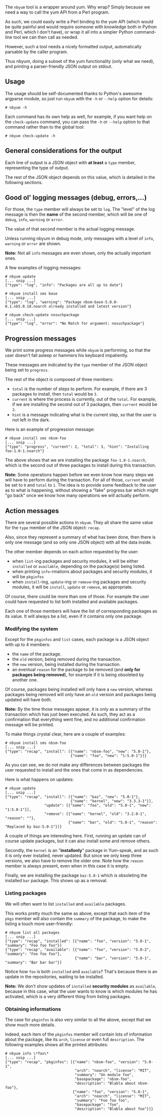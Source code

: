 The `nbyum` tool is a wrapper around yum. Why wrap? Simply because we need a
way to call the yum API from a Perl program.

As such, we could easily write a Perl binding to the yum API (which would be
quite painful and would require someone with knowledge both in Python and
Perl, which I don't have), or wrap it all into a simpler Python command-line
tool we can then call as needed.

However, such a tool needs a nicely formatted output, automatically parsable by
the caller program.

Thus nbyum, doing a subset of the yum functionality (only what we need), and
printing a parser-friendly JSON output on stdout.

## Usage

The usage should be self-documented thanks to Python's awesome argparse module,
so just run `nbyum` with the `-h` or `--help` option for details:

```
# nbyum -h
```

Each command has its own help as well, for example, if you want help on the
`check-update` command, you can pass the `-h` or `--help` option to that
command rather than to the global tool:

```
# nbyum check-update -h
```

## General considerations for the output

Each line of output is a JSON object with **at least** a `type` member,
representing the type of output.

The rest of the JSON object depends on this value, which is detailed in the
following sections.

## Good ol' logging messages (debug, errors,...)

For those, the `type` member will always be set to `log`. The "level" of
the log message is then the **name** of the second member, which will be one of
`debug`, `info`, `warning` or `error`.

The value of that second member is the actual logging message.

Unless running nbyum in debug mode, only messages with a level of `info`,
`warning` or `error` are shown.

**Note:** Not all `info` messages are even shown, only the actually important
ones.

A few examples of logging messages:

```
# nbyum update
[... snip ...]
{"type": "log", "info": "Packages are all up to date"}
```

```
# nbyum install sms base
[... snip ...]
{"type": "log", "warning": "Package nbsm-base-5.0.0-0.1.nb5.0.18.noarch already installed and latest version"}
```

```
# nbyum check-update nosuchpackage
[... snip ...]
{"type": "log", "error": "No Match for argument: nosuchpackage"}
```

## Progression messages

We print some progress messages while `nbyum` is performing, so that the user
doesn't fall asleep or hammers his keyboard impatiently.

These messages are indicated by the `type` member of the JSON object being set
to `progress`.

The rest of the object is composed of three members:

* `total` is the number of steps to perform. For example, if there are 3
  packages to install, then `total` would be `3`.
* `current` is where the process is currently, out of the `total`. For
  example, if we are installing the second out of 3 packages, then `current`
  would be `2`.
* `hint` is a message indicating what is the current step, so that the user
  is not left in the dark.

Here is an example of progression message:

```
# nbyum install sms nbsm-foo
[... snip ...]
{"type": "progress", "current": 2, "total": 3, "hint": "Installing foo-1.0-1.noarch"}
```

The above shows that we are installing the package `foo-1.0-1.noarch`, which
is the second out of three packages to install during this transaction.

**Note:** Some operations happen before we even know how many steps we will
have to perform during the transaction. For all of those, `current` would be
set to `0` and `total` to `1`. The idea is to provide some feedback to the
user as to what is happening, without showing a "fake" progress bar which
might "go back" once we know how many operations we will actually perform.

## Action messages

There are several possible actions in `nbyum`. They all share the same value
for the `type` member of the JSON object: `recap`.

Also, since they represent a summary of what has been done, then there is only
one message (and so only one JSON object) with all the data inside.

The other member depends on each action requested by the user:

* when `list`-ing packages and security modules, it will be either `installed`
  or `available`, depending on the package(s) being listed.
* when printing `info`-rmations about packages and security modules, it will
  be `pkginfos`
* when `install`-ing, `update`-ing or `remove`-ing packages and security
  modules, it will be `install`, `update` or `remove`, as appropriate.

Of course, there could be more than one of those. For example the user could
have requested to list both installed and available packages.

Each one of those members will have the list of corresponding packages as its
value. It will always be a list, even if it contains only one package.

### Modifying the system

Except for the `pkginfos` and `list` cases, each package is a JSON object with
up to 4 members:

* the `name` of the package.
* the `old` version, being removed during the transaction.
* the `new` version, being installed during the transaction.
* an eventual `reason` for the package to be removed (and **only for packages
  being removed**), for example if it is being obsoleted by another one.

Of course, packages being installed will only have a `new` version, whereas
packages being removed will only have an `old` version and packages being
updated will have both.

**Note:** By the time those messages appear, it is only as a summary of the
transaction which has just been executed. As such, they act as a confirmation
that everything went fine, and no additional confirmation message will be
printed.

To make things crystal clear, here are a couple of examples:

```
# nbyum install sms nbsm-foo
[... snip ...]
{"type": "recap", "install": [{"name": "nbsm-foo", "new": "5.0-1"},
                              {"name": "foo", "new": "1:5.0-1"}]}
```

As you can see, we do not make any differences between packages the user
requested to install and the ones that come in as dependencies.

Here is what happens on updates:

```
# nbyum update
[... snip ...]
{"type": "recap", "install": [{"name": "baz", "new": "5.0-1"},
                              {"name": "kernel", "new": "3.3.3-1"}],
                  "update": [{"name": "foo", "old": "5.0-1", "new": "1:5.0-1"}],
                  "remove": [{"name": "kernel", "old": "3.2.0-1", "reason": ""},
                             {"name": "bar", "old": "5.0-1", "reason": "Replaced by baz-5.0-1"}]}
```

A couple of things are interesting here. First, running an update can of course
update packages, but it can also install some and remove others.

Secondly, the `kernel` is an "**installonly**" package in Yum-speak, and as
such it is only ever installed, never updated. But since we only keep three
versions, we also have to remove the older one. Note how the `reason` member
is always present, even when in this case it is empty.

Finally, we are installing the package `baz-5.0-1` which is obsoleting the
installed `bar` package. This shows up as a removal.

### Listing packages

We will often want to list `installed` and `available` packages.

This works pretty much the same as above, except that each item of the `pkgs`
member will also contain the `summary` of the package, to make the listing a
touch more user-friendly:

```
# nbyum list all packages
[... snip ...]
{"type": "recap", "installed": [{"name": "foo", "version": "5.0-1", "summary": "Foo foo foo"}]
{"type": "recap", "available": [{"name": "foo", "version": "5.0-2", "summary": "Foo foo foo"},
                                {"name": "bar", "version": "5.0-1", "summary": "Bar bar bar"}]
```

Notice how `foo` is both `installed` and `available`? That's because there is
an update in the repositories, waiting to be installed.

**Note:** We don't show updates of `installed` **security modules** as
`available`, because in this case, what the user wants to know is which
modules he has activated, which is a very different thing from listing
packages.

### Obtaining informations

The case for `pkginfos` is also very similar to all the above, except that we
show much more details.

Indeed, each item of the `pkginfos` member will contain lots of information
about the package, like its `arch`, `license` or even full `description`.
The following examples shows all the printed attributes:

```
# nbyum info \*foo\*
[... snip ...]
{"type": "recap", "pkginfos": [{"name": "nbsm-foo", "version": "5.0-1",
                                "arch": "noarch", "license": "MIT",
                                "summary": "Un module foo",
                                "basepackage": "nbsm-foo",
                                "description": "Blabla about nbsm-foo"},
                               {"name": "foo", "version": "5.0-1",
                                "arch": "noarch", "license": "MIT",
                                "summary": "Foo foo foo",
                                "basepackage": "foo",
                                "description": "Blabla about foo"}]}
```
